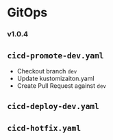# GitOps

### v1.0.4

## `cicd-promote-dev.yaml`
- Checkout branch `dev`
- Update kustomizaiton.yaml
- Create Pull Request against `dev`

## `cicd-deploy-dev.yaml`


## `cicd-hotfix.yaml`
